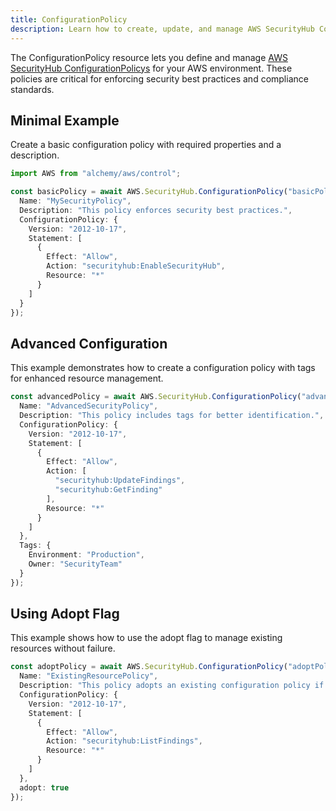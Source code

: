 ```yaml
---
title: ConfigurationPolicy
description: Learn how to create, update, and manage AWS SecurityHub ConfigurationPolicys using Alchemy Cloud Control.
---
```



The ConfigurationPolicy resource lets you define and manage [AWS SecurityHub ConfigurationPolicys](https://docs.aws.amazon.com/securityhub/latest/userguide/) for your AWS environment. These policies are critical for enforcing security best practices and compliance standards.

## Minimal Example

Create a basic configuration policy with required properties and a description.

```ts
import AWS from "alchemy/aws/control";

const basicPolicy = await AWS.SecurityHub.ConfigurationPolicy("basicPolicy", {
  Name: "MySecurityPolicy",
  Description: "This policy enforces security best practices.",
  ConfigurationPolicy: {
    Version: "2012-10-17",
    Statement: [
      {
        Effect: "Allow",
        Action: "securityhub:EnableSecurityHub",
        Resource: "*"
      }
    ]
  }
});
```

## Advanced Configuration

This example demonstrates how to create a configuration policy with tags for enhanced resource management.

```ts
const advancedPolicy = await AWS.SecurityHub.ConfigurationPolicy("advancedPolicy", {
  Name: "AdvancedSecurityPolicy",
  Description: "This policy includes tags for better identification.",
  ConfigurationPolicy: {
    Version: "2012-10-17",
    Statement: [
      {
        Effect: "Allow",
        Action: [
          "securityhub:UpdateFindings",
          "securityhub:GetFinding"
        ],
        Resource: "*"
      }
    ]
  },
  Tags: {
    Environment: "Production",
    Owner: "SecurityTeam"
  }
});
```

## Using Adopt Flag

This example shows how to use the adopt flag to manage existing resources without failure.

```ts
const adoptPolicy = await AWS.SecurityHub.ConfigurationPolicy("adoptPolicy", {
  Name: "ExistingResourcePolicy",
  Description: "This policy adopts an existing configuration policy if present.",
  ConfigurationPolicy: {
    Version: "2012-10-17",
    Statement: [
      {
        Effect: "Allow",
        Action: "securityhub:ListFindings",
        Resource: "*"
      }
    ]
  },
  adopt: true
});
```
